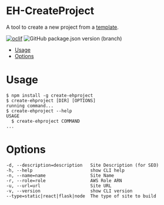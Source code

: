 # EH-CreateProject

A tool to create a new project from a [template](https://github.com/tdesposito/Website-Template).

[![oclif](https://img.shields.io/badge/cli-oclif-brightgreen.svg)](https://oclif.io)
![GitHub package.json version (branch)](https://img.shields.io/github/package-json/v/tdesposito/EH-CreateProject/master)
<!-- [![Version](https://img.shields.io/npm/v/create-ehproject.svg)](https://npmjs.org/package/create-ehproject) -->
<!-- [![Downloads/week](https://img.shields.io/npm/dw/create-ehproject.svg)](https://npmjs.org/package/create-ehproject) -->
<!-- [![License](https://img.shields.io/npm/l/create-ehproject.svg)](https://github.com/tdesposito/EH-CreateProject/blob/master/package.json) -->

<!-- toc -->
* [Usage](#usage)
* [Options](#options)
<!-- tocstop -->
# Usage
<!-- usage -->
```sh-session
$ npm install -g create-ehproject
$ create-ehproject [DIR] [OPTIONS]
running command...
$ create-ehproject --help
USAGE
  $ create-ehproject COMMAND
...
```
<!-- usagestop -->
# Options
<!-- options -->
```
-d, --description=description   Site Description (for SEO)
-h, --help                      show CLI help
-n, --name=name                 Site Name
-r, --role=role                 AWS Role ARN
-u, --url=url                   Site URL
-v, --version                   show CLI version
--type=static|react|flask|node  The type of site to build
```
<!-- optionsstop -->
